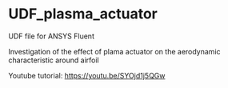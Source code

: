# UDF_plasma_actuator

UDF file for ANSYS Fluent

Investigation of the effect of plama actuator on the aerodynamic characteristic around airfoil

Youtube tutorial: https://youtu.be/SYOjd1j5QGw
